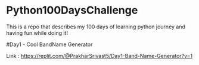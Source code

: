 # Python100DaysChallenge
This is a repo that describes my 100 days of learning python journey and having fun while doing it!


#Day1 - Cool BandName Generator

Link : https://replit.com/@PrakharSrivast5/Day1-Band-Name-Generator?v=1